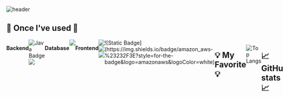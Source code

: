![header](https://capsule-render.vercel.app/api?type=venom&color=99ccff&height=300&section=header&text=chungheon's%20Github&fontColor=0047AB&fontSize=90)
## 🔨 Once I've used 🔨
<div style="display:flex; flex-direction:center; align-items:flex-start;">
    <!-- Backend -->
    <p><strong>Backend</strong></p>
    <div>
       <img src="https://img.shields.io/badge/Java-F80000?style=for-the-badge&logo=Java&logoColor=white" alt="Java Badge">
        <img src="https://img.shields.io/badge/Spring Boot-6DB33F?style=for-the-badge&logo=spring boot&logoColor=white"> 
    </div>
    <!-- Database -->
    <p><strong>Database</strong></p>
    <div>
        <img src="https://img.shields.io/badge/MySQL-4479A1?style=flat-square&logo=MySQL&logoColor=white"/></a>
    </div>
    <!-- Frontend -->
    <p><strong>Frontend</strong></p>
    <div>
        <img src="https://img.shields.io/badge/html5-E34F26?style=flat-square&logo=html5&logoColor=white"> 
        <img src="https://img.shields.io/badge/css-1572B6?style=flat-square&logo=css3&logoColor=white"> 
        <img src="https://img.shields.io/badge/javascript-F7DF1E?style=flat-square&logo=javascript&logoColor=black"> 
    </div>
    <!-- Other -->
![Static Badge](https://img.shields.io/badge/amazon_aws-%23232F3E?style=for-the-badge&logo=amazonaws&logoColor=white)

## 💡 My Favorite 💡

![Top Langs](https://github-readme-stats.vercel.app/api/top-langs/?username=leechungheon&layout=compact&theme=radical)  

## 📈 GitHub stats 📈

![Anurag's GitHub stats](https://github-readme-stats.vercel.app/api?username=leechungheon&show_icons=true&theme=tokyonight)

## ✉️ Contact me ✉️

[![Blog](https://img.shields.io/badge/Blog-FF5722?style=for-the-badge&logo=tistory&logoColor=white&link=https://dawn-lee.tistory.com/)](https://dawn-lee.tistory.com/)   [![Email](https://img.shields.io/badge/Email-chung4111@naver.com-lightgray?style=for-the-badge&logo=gmail&logoColor=white)](mailto:chung4111@naver.com)
